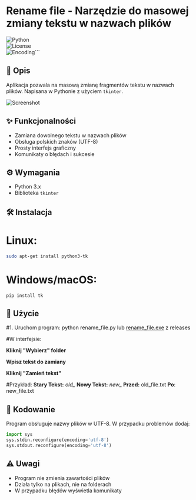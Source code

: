 # Rename file - Narzędzie do masowej zmiany tekstu w nazwach plików

![Python](https://img.shields.io/badge/Python-3.x-blue?logo=python)  
![License](https://img.shields.io/badge/License-MIT-green)  
![Encoding](https://img.shields.io/badge/Encoding-UTF--8-orange)```

## 📌 Opis
Aplikacja pozwala na masową zmianę fragmentów tekstu w nazwach plików. Napisana w Pythonie z użyciem `tkinter`.

![Screenshot](https://github.com/zbirow/Rename-file/blob/main/image.png)

## ✨ Funkcjonalności
- Zamiana dowolnego tekstu w nazwach plików
- Obsługa polskich znaków (UTF-8)
- Prosty interfejs graficzny
- Komunikaty o błędach i sukcesie

## ⚙️ Wymagania
- Python 3.x
- Biblioteka `tkinter`

## 🛠️ Instalacja
# Linux:
```bash
sudo apt-get install python3-tk
```
# Windows/macOS:
```bush
pip install tk
```
## 🚀 Użycie
#1. Uruchom program:
python rename_file.py
lub [rename_file.exe](https://github.com/zbirow/Rename-file/releases "rename_file.exe") z releases

#W interfejsie:

**Kliknij "Wybierz" folder**

**Wpisz tekst do zamiany**

**Kliknij "Zamień tekst"**

#Przykład:
**Stary Tekst:** *old_*
**Nowy Tekst:** *new_*
**Przed:** old_file.txt
**Po**: new_file.txt

## 💾 Kodowanie
Program obsługuje nazwy plików w UTF-8. W przypadku problemów dodaj:
```python
import sys
sys.stdin.reconfigure(encoding='utf-8')
sys.stdout.reconfigure(encoding='utf-8')
```

## ⚠️ Uwagi
- Program nie zmienia zawartości plików
- Działa tylko na plikach, nie na folderach
- W przypadku błędów wyświetla komunikaty
